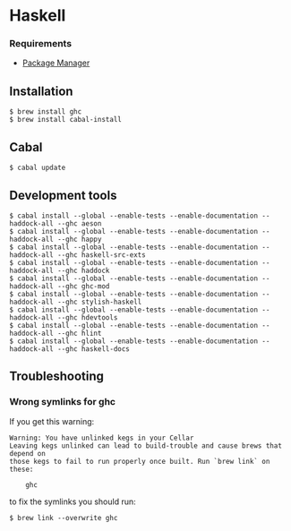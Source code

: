 # Haskell

### Requirements

* [Package Manager](../system/package_manager.md)

## Installation

```ShellSession
$ brew install ghc
$ brew install cabal-install
```

## Cabal

```ShellSession
$ cabal update
```

## Development tools

```ShellSession
$ cabal install --global --enable-tests --enable-documentation --haddock-all --ghc aeson
$ cabal install --global --enable-tests --enable-documentation --haddock-all --ghc happy
$ cabal install --global --enable-tests --enable-documentation --haddock-all --ghc haskell-src-exts
$ cabal install --global --enable-tests --enable-documentation --haddock-all --ghc haddock
$ cabal install --global --enable-tests --enable-documentation --haddock-all --ghc ghc-mod
$ cabal install --global --enable-tests --enable-documentation --haddock-all --ghc stylish-haskell
$ cabal install --global --enable-tests --enable-documentation --haddock-all --ghc hdevtools
$ cabal install --global --enable-tests --enable-documentation --haddock-all --ghc hlint
$ cabal install --global --enable-tests --enable-documentation --haddock-all --ghc haskell-docs
```

## Troubleshooting

### Wrong symlinks for ghc

If you get this warning:

```
Warning: You have unlinked kegs in your Cellar
Leaving kegs unlinked can lead to build-trouble and cause brews that depend on
those kegs to fail to run properly once built. Run `brew link` on these:

    ghc
```

to fix the symlinks you should run:

```ShellSession
$ brew link --overwrite ghc
```
